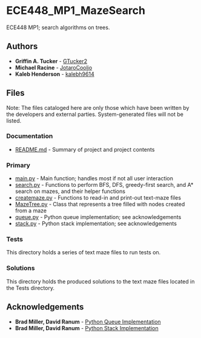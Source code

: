 # ECE448_MP1_MazeSearch
ECE448 MP1; search algorithms on trees. 

## Authors
* **Griffin A. Tucker**  - [GTucker2](https://github.com/GTucker2)
* **Michael Racine** - [JotaroCooljo](https://github.com/JotaroCooljo)
* **Kaleb Henderson** - [kalebh9614](https://github.com/kalebh9614)

## Files

Note: The files cataloged here are only those which have been written by the developers and external parties. System-generated files will not be listed.

### Documentation
* [README.md](https://github.com/GTucker2/ECE448_MP1_MazeSearch/blob/master/README.md) - Summary of project and project contents

### Primary
* [main.py](https://github.com/GTucker2/ECE448_MP1_MazeSearch/blob/master/main.py) - Main function; handles most if not all user interaction 
* [search.py](https://github.com/GTucker2/ECE448_MP1_MazeSearch/blob/master/search.py) - Functions to perform BFS, DFS, greedy-first search, and A* search on mazes, and their helper functions 
* [createmaze.py](https://github.com/GTucker2/ECE448_MP1_MazeSearch/blob/master/createmaze.py) - Functions to read-in and print-out text-maze files
* [MazeTree.py](https://github.com/GTucker2/ECE448_MP1_MazeSearch/blob/master/MazeTree.py) - Class that represents a tree filled with nodes created from a maze
* [queue.py](https://github.com/GTucker2/ECE448_MP1_MazeSearch/blob/master/queue.py) - Python queue implementation; see acknowledgements
* [stack.py](https://github.com/GTucker2/ECE448_MP1_MazeSearch/blob/master/stack.py) - Python stack implementation; see acknowledgements

### Tests 
This directory holds a series of text maze files to run tests on.

### Solutions 
This directory holds the produced solutions to the text maze files located in the Tests directory.

## Acknowledgements
* **Brad Miller, David Ranum** - [Python Queue Implementation](http://interactivepython.org/courselib/static/pythonds/BasicDS/ImplementingaQueueinPython.html)
* **Brad Miller, David Ranum** - [Python Stack Implementation](http://interactivepython.org/runestone/static/pythonds/BasicDS/ImplementingaStackinPython.html)
